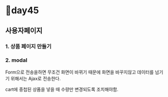 # 📢day45



## 사용자페이지

### 1. 상품 페이지 만들기



### 2. modal 



Form으로 전송을하면 무조건 화면이 바뀌기 때문에 화면을 바꾸지않고 데이터를 넘기기 위해서는 Ajax로 전송한다.





cart에 중첩된 상품을 넣을 때 수량만 변경되도록 조치해야함.
